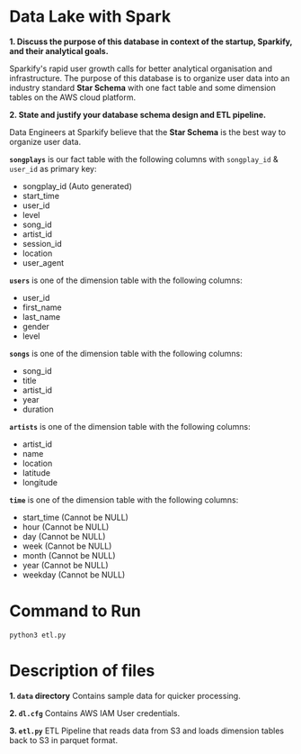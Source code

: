 # Data Lake with Spark

__1. Discuss the purpose of this database in context of the startup, Sparkify, and their analytical goals.__

Sparkify's rapid user growth calls for better analytical organisation and infrastructure. The purpose of this database is to organize user data into an industry standard __Star Schema__ with one fact table and some dimension tables on the AWS cloud platform.

__2. State and justify your database schema design and ETL pipeline.__

Data Engineers at Sparkify believe that the __Star Schema__ is the best way to organize user data.

__`songplays`__ is our fact table with the following columns with `songplay_id` & `user_id` as primary key:
- songplay_id (Auto generated)
- start_time 
- user_id
- level
- song_id
- artist_id
- session_id
- location
- user_agent


__`users`__ is one of the dimension table with the following columns:
- user_id
- first_name 
- last_name 
- gender
- level


__`songs`__ is one of the dimension table with the following columns:
- song_id 
- title
- artist_id 
- year
- duration


__`artists`__ is one of the dimension table with the following columns:
- artist_id 
- name 
- location
- latitude
- longitude


__`time`__ is one of the dimension table with the following columns:
- start_time (Cannot be NULL)
- hour (Cannot be NULL)
- day (Cannot be NULL)
- week (Cannot be NULL)
- month (Cannot be NULL)
- year (Cannot be NULL)
- weekday (Cannot be NULL)

# Command to Run
`python3 etl.py`

# Description of files

__1. `data` directory__
Contains sample data for quicker processing.

__2. `dl.cfg`__
Contains AWS IAM User credentials.

__3. `etl.py`__
ETL Pipeline that reads data from S3 and loads dimension tables back to S3 in parquet format.
